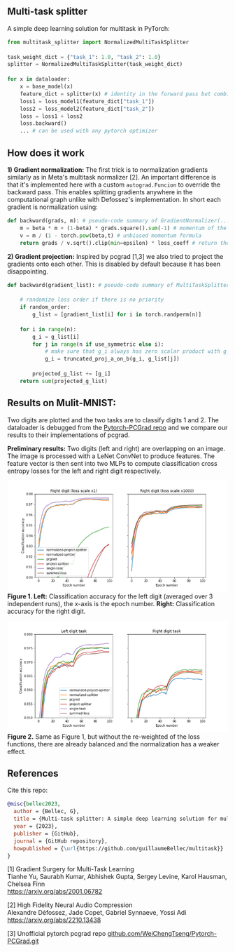 ## Multi-task splitter
A simple deep learning solution for multitask in PyTorch:

```python
from multitask_splitter import NormalizedMultiTaskSplitter

task_weight_dict = {"task_1": 1.0, "task_2": 1.0}
splitter = NormalizedMultiTaskSplitter(task_weight_dict)

for x in dataloader:
    x = base_model(x)
    feature_dict = splitter(x) # identity in the forward pass but combines gradients in the backward pass.
    loss1 = loss_model1(feature_dict["task_1"])
    loss2 = loss_model2(feature_dict["task_2"])
    loss = loss1 + loss2
    loss.backward()
    ... # can be used with any pytorch optimizer

```

## How does it work

**1) Gradient normalization:** The first trick is to normalization gradients similarly as in Meta's multitask normalizer [2].
An important difference is that it's implemented here with a custom `autograd.Funcion` to override the backward pass.
This enables splitting gradients anywhere in the computational graph unlike with Defossez's implementation.
In short each gradient is normalization using:
```python
def backward(grads, m): # pseudo-code summary of GradientNormalizer(...)
    m = beta * m + (1-beta) * grads.square().sum(-1) # momentum of the gradient norms
    v = m / (1 - torch.pow(beta,t) # unbiased momentum formula
    return grads / v.sqrt().clip(min=epsilon) * loss_coeff # return the sclaed gradient
```

**2) Gradient projection:** Inspired by pcgrad [1,3] we also tried to project the gradients onto each other.
This is disabled by default because it has been disappointing.
```python
def backward(gradient_list): # pseudo-code summary of MultiTaskSplitter(...)
    
    # randomize loss order if there is no priority
    if random_order: 
        g_list = [gradient_list[i] for i in torch.randperm(n)]

    for i in range(n):
        g_i = g_list[i]
        for j in range(n if use_symmetric else i):
            # make sure that g_i always has zero scalar product with g_list[j] for j < i
            g_i = truncated_proj_a_on_b(g_i, g_list[j])

        projected_g_list += [g_i]
    return sum(projected_g_list)
```


## Results on Mulit-MNIST:
Two digits are plotted and the two tasks are to classify digits 1 and 2.
The dataloader is debugged from the [Pytorch-PCGrad repo](https://github.com/WeiChengTseng/Pytorch-PCGrad.git) and we compare our results to their implementations of pcgrad.  

<b>Preliminary results:</b> Two digits (left and right) are overlapping on an image.
The image is processed with a LeNet ConvNet to produce features. The feature vector is then sent into two MLPs to compute classification cross entropy losses for the left and right digit respectively.

![MNIST result2](figures/summary_imbalanced.png)  
<b>Figure 1. Left:</b> Classification accuracy for the left digit (averaged over 3 independent runs), the x-axis is the epoch number. 
<b>Right:</b> Classification accuracy for the right digit.


  
![MNIST result](figures/summary.png)  
<b> Figure 2.</b> Same as Figure 1, but without the re-weighted of the loss functions, there are already balanced and the normalization has a weaker effect.

## References

Cite this repo:
```bibtex
@misc{bellec2023,
  author = {Bellec, G},
  title = {Multi-task splitter: A simple deep learning solution for multitask in PyTorch},
  year = {2023},
  publisher = {GitHub},
  journal = {GitHub repository},
  howpublished = {\url{https://github.com/guillaumeBellec/multitask}}
}
```



[1] Gradient Surgery for Multi-Task Learning  
Tianhe Yu, Saurabh Kumar, Abhishek Gupta, Sergey Levine, Karol Hausman, Chelsea Finn  
https://arxiv.org/abs/2001.06782


[2] High Fidelity Neural Audio Compression  
Alexandre Défossez, Jade Copet, Gabriel Synnaeve, Yossi Adi  
https://arxiv.org/abs/2210.13438  

[3] Unofficial pytorch pcgrad repo [github.com/WeiChengTseng/Pytorch-PCGrad.git](https://github.com/WeiChengTseng/Pytorch-PCGrad.git)